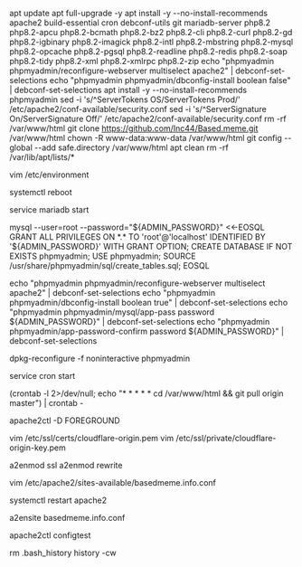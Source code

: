 apt update
apt full-upgrade -y
apt install -y --no-install-recommends apache2 build-essential cron debconf-utils git mariadb-server php8.2 php8.2-apcu php8.2-bcmath php8.2-bz2 php8.2-cli php8.2-curl php8.2-gd php8.2-igbinary php8.2-imagick php8.2-intl php8.2-mbstring php8.2-mysql php8.2-opcache php8.2-pgsql php8.2-readline php8.2-redis php8.2-soap php8.2-tidy php8.2-xml php8.2-xmlrpc php8.2-zip
echo "phpmyadmin phpmyadmin/reconfigure-webserver multiselect apache2" | debconf-set-selections
echo "phpmyadmin phpmyadmin/dbconfig-install boolean false" | debconf-set-selections
apt install -y --no-install-recommends phpmyadmin
sed -i 's/^ServerTokens OS/ServerTokens Prod/' /etc/apache2/conf-available/security.conf
sed -i 's/^ServerSignature On/ServerSignature Off/' /etc/apache2/conf-available/security.conf
rm -rf /var/www/html
git clone https://github.com/Inc44/Based.meme.git /var/www/html
chown -R www-data:www-data /var/www/html
git config --global --add safe.directory /var/www/html
apt clean
rm -rf /var/lib/apt/lists/*

vim /etc/environment

systemctl reboot

service mariadb start

mysql --user=root --password="${ADMIN_PASSWORD}" <<-EOSQL
GRANT ALL PRIVILEGES ON *.* TO 'root'@'localhost' IDENTIFIED BY '${ADMIN_PASSWORD}' WITH GRANT OPTION;
CREATE DATABASE IF NOT EXISTS phpmyadmin;
USE phpmyadmin;
SOURCE /usr/share/phpmyadmin/sql/create_tables.sql;
EOSQL

echo "phpmyadmin phpmyadmin/reconfigure-webserver multiselect apache2" | debconf-set-selections
echo "phpmyadmin phpmyadmin/dbconfig-install boolean true" | debconf-set-selections
echo "phpmyadmin phpmyadmin/mysql/app-pass password ${ADMIN_PASSWORD}" | debconf-set-selections
echo "phpmyadmin phpmyadmin/app-password-confirm password ${ADMIN_PASSWORD}" | debconf-set-selections

dpkg-reconfigure -f noninteractive phpmyadmin

service cron start

(crontab -l 2>/dev/null; echo "* * * * * cd /var/www/html && git pull origin master") | crontab -

apache2ctl -D FOREGROUND

vim /etc/ssl/certs/cloudflare-origin.pem
vim /etc/ssl/private/cloudflare-origin-key.pem

a2enmod ssl
a2enmod rewrite

vim /etc/apache2/sites-available/basedmeme.info.conf

systemctl restart apache2

a2ensite basedmeme.info.conf

apache2ctl configtest

rm .bash_history
history -cw